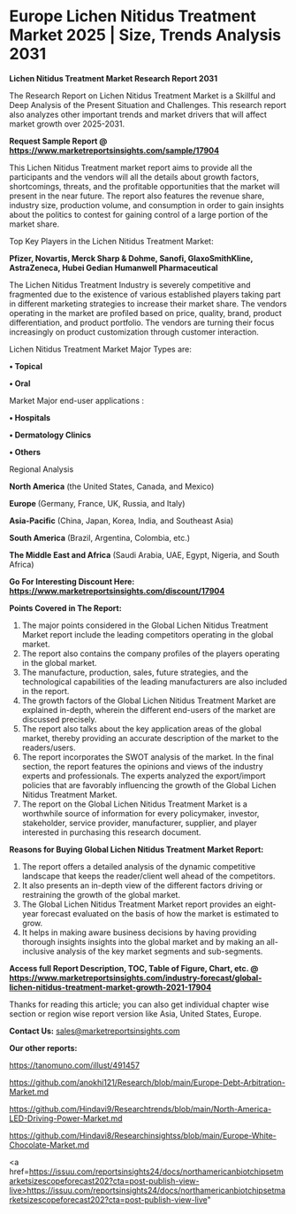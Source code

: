 # Europe Lichen Nitidus Treatment Market 2025 | Size, Trends Analysis 2031

<strong>Lichen Nitidus Treatment Market Research Report 2031</strong>

The Research Report on Lichen Nitidus Treatment Market is a Skillful and Deep Analysis of the Present Situation and Challenges. This research report also analyzes other important trends and market drivers that will affect market growth over 2025-2031.

<strong>Request Sample Report @ <a href=https://www.marketreportsinsights.com/sample/17904>https://www.marketreportsinsights.com/sample/17904</a></strong>

This Lichen Nitidus Treatment market report aims to provide all the participants and the vendors will all the details about growth factors, shortcomings, threats, and the profitable opportunities that the market will present in the near future. The report also features the revenue share, industry size, production volume, and consumption in order to gain insights about the politics to contest for gaining control of a large portion of the market share.

Top Key Players in the Lichen Nitidus Treatment Market:

<strong>Pfizer, Novartis, Merck Sharp & Dohme, Sanofi, GlaxoSmithKline, AstraZeneca, Hubei Gedian Humanwell Pharmaceutical</strong>

The Lichen Nitidus Treatment Industry is severely competitive and fragmented due to the existence of various established players taking part in different marketing strategies to increase their market share. The vendors operating in the market are profiled based on price, quality, brand, product differentiation, and product portfolio. The vendors are turning their focus increasingly on product customization through customer interaction.

Lichen Nitidus Treatment Market Major Types are:

<strong>• Topical

• Oral</strong>

Market Major end-user applications :

<strong>• Hospitals

• Dermatology Clinics

• Others</strong>

Regional Analysis

</u><strong><b>North America</b></strong> (the United States, Canada, and Mexico)

<strong><b>Europe </b></strong>(Germany, France, UK, Russia, and Italy)

<strong><b>Asia-Pacific</b></strong> (China, Japan, Korea, India, and Southeast Asia)

<strong><b>South America</b></strong> (Brazil, Argentina, Colombia, etc.)

<strong><b>The Middle East and Africa</b></strong> (Saudi Arabia, UAE, Egypt, Nigeria, and South Africa)

<strong>Go For Interesting Discount Here: <a href=https://www.marketreportsinsights.com/discount/17904>https://www.marketreportsinsights.com/discount/17904</a></strong>

<strong>Points Covered in The Report:</strong>
<ol>
  <li>The major points considered in the Global Lichen Nitidus Treatment Market report include the leading competitors operating in the global market.</li>
  <li>The report also contains the company profiles of the players operating in the global market.</li>
  <li>The manufacture, production, sales, future strategies, and the technological capabilities of the leading manufacturers are also included in the report.</li>
  <li>The growth factors of the Global Lichen Nitidus Treatment Market are explained in-depth, wherein the different end-users of the market are discussed precisely.</li>
  <li>The report also talks about the key application areas of the global market, thereby providing an accurate description of the market to the readers/users.</li>
  <li>The report incorporates the SWOT analysis of the market. In the final section, the report features the opinions and views of the industry experts and professionals. The experts analyzed the export/import policies that are favorably influencing the growth of the Global Lichen Nitidus Treatment Market.</li>
  <li>The report on the Global Lichen Nitidus Treatment Market is a worthwhile source of information for every policymaker, investor, stakeholder, service provider, manufacturer, supplier, and player interested in purchasing this research document.</li>
</ol>
<strong>Reasons for Buying Global Lichen Nitidus Treatment Market Report:</strong>

<ol>
  <li>The report offers a detailed analysis of the dynamic competitive landscape that keeps the reader/client well ahead of the competitors.</li>
  <li>It also presents an in-depth view of the different factors driving or restraining the growth of the global market.</li>
  <li>The Global Lichen Nitidus Treatment Market report provides an eight-year forecast evaluated on the basis of how the market is estimated to grow.</li>
  <li>It helps in making aware business decisions by having providing thorough insights insights into the global market and by making an all-inclusive analysis of the key market segments and sub-segments.</li>
</ol>
<strong>Access full Report Description, TOC, Table of Figure, Chart, etc. @ <a href=https://www.marketreportsinsights.com/industry-forecast/global-lichen-nitidus-treatment-market-growth-2021-17904>https://www.marketreportsinsights.com/industry-forecast/global-lichen-nitidus-treatment-market-growth-2021-17904</a></strong>


Thanks for reading this article; you can also get individual chapter wise section or region wise report version like Asia, United States, Europe.

<strong>Contact Us:</strong>
sales@marketreportsinsights.com

<strong>Our other reports:</strong>

<a href=https://tanomuno.com/illust/491457>https://tanomuno.com/illust/491457</a>

<a href=https://github.com/anokhi121/Research/blob/main/Europe-Debt-Arbitration-Market.md>https://github.com/anokhi121/Research/blob/main/Europe-Debt-Arbitration-Market.md</a>

<a href=https://github.com/Hindavi9/Researchtrends/blob/main/North-America-LED-Driving-Power-Market.md>https://github.com/Hindavi9/Researchtrends/blob/main/North-America-LED-Driving-Power-Market.md</a>

<a href=https://github.com/Hindavi8/Researchinsightss/blob/main/Europe-White-Chocolate-Market.md>https://github.com/Hindavi8/Researchinsightss/blob/main/Europe-White-Chocolate-Market.md</a>

<a href=https://issuu.com/reportsinsights24/docs/northamericanbiotchipsetmarketsizescopeforecast202?cta=post-publish-view-live>https://issuu.com/reportsinsights24/docs/northamericanbiotchipsetmarketsizescopeforecast202?cta=post-publish-view-live</a>"
